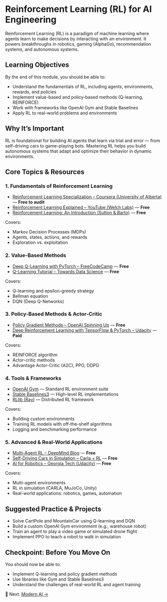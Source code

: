 # Reinforcement Learning (RL) for AI Engineering

Reinforcement Learning (RL) is a paradigm of machine learning where agents learn to make decisions by interacting with an environment. It powers breakthroughs in robotics, gaming (AlphaGo), recommendation systems, and autonomous systems.

## Learning Objectives

By the end of this module, you should be able to:

- Understand the fundamentals of RL, including agents, environments, rewards, and policies
- Implement value-based and policy-based methods (Q-learning, REINFORCE)
- Work with frameworks like OpenAI Gym and Stable Baselines
- Apply RL to real-world problems and environments

## Why It’s Important

RL is foundational for building AI agents that learn via trial and error — from self-driving cars to game-playing bots. Mastering RL helps you build autonomous systems that adapt and optimize their behavior in dynamic environments.

## Core Topics & Resources

### 1. Fundamentals of Reinforcement Learning

- [Reinforcement Learning Specialization – Coursera (University of Alberta)](https://www.coursera.org/specializations/reinforcement-learning) — **Free to audit**
- [Reinforcement Learning Explained – YouTube (Welch Labs)](https://www.youtube.com/watch?v=2pWv7GOvuf0) — **Free**
- [Reinforcement Learning: An Introduction (Sutton & Barto)](http://incompleteideas.net/book/the-book.html) — **Free**

Covers:
- Markov Decision Processes (MDPs)
- Agents, states, actions, and rewards
- Exploration vs. exploitation

### 2. Value-Based Methods

- [Deep Q-Learning with PyTorch – FreeCodeCamp](https://www.youtube.com/watch?v=wc-FxNENg9U) — **Free**
- [Q-Learning Tutorial – Towards Data Science](https://towardsdatascience.com/simple-reinforcement-learning-q-learning-fcddc4b6fe56) — **Free**

Covers:
- Q-learning and epsilon-greedy strategy
- Bellman equation
- DQN (Deep Q-Networks)

### 3. Policy-Based Methods & Actor-Critic

- [Policy Gradient Methods – OpenAI Spinning Up](https://spinningup.openai.com/en/latest/spinningup/rl_intro.html) — **Free**
- [Deep Reinforcement Learning with TensorFlow & PyTorch – Udacity](https://www.udacity.com/course/deep-reinforcement-learning-nanodegree--nd893) — **Paid**

Covers:
- REINFORCE algorithm
- Actor-critic methods
- Advantage Actor-Critic (A2C), PPO, DDPG

### 4. Tools & Frameworks

- [OpenAI Gym](https://www.gymlibrary.dev/) — Standard RL environment suite  
- [Stable Baselines3](https://stable-baselines3.readthedocs.io/en/master/) — High-level RL implementations  
- [RLlib (Ray)](https://docs.ray.io/en/latest/rllib/index.html) — Distributed RL framework

Covers:
- Building custom environments
- Training RL models with off-the-shelf algorithms
- Logging and benchmarking performance

### 5. Advanced & Real-World Applications

- [Multi-Agent RL – DeepMind Blog](https://www.deepmind.com/blog/the-emergent-behaviours-of-multi-agent-systems) — **Free**
- [Self-Driving Cars in Simulation – Carla + RL](https://carlasimulator.org/) — **Free**
- [AI for Robotics – Georgia Tech (Udacity)](https://www.udacity.com/course/artificial-intelligence-for-robotics--cs373) — **Free**

Covers:
- Multi-agent environments
- RL in simulation (CARLA, MuJoCo, Unity)
- Real-world applications: robotics, games, automation

## Suggested Practice & Projects

- Solve CartPole and MountainCar using Q-learning and DQN
- Build a custom OpenAI Gym environment (e.g., warehouse robot)
- Train an agent to play a video game or simulated drone flight
- Implement PPO to teach a robot to walk in simulation

## Checkpoint: Before You Move On

You should now be able to:

- Implement Q-learning and policy gradient methods
- Use libraries like Gym and Stable Baselines3
- Understand the challenges of real-world RL and agent training

🔗 Next: [Modern AI →](../../modern-ai/llms.md)
